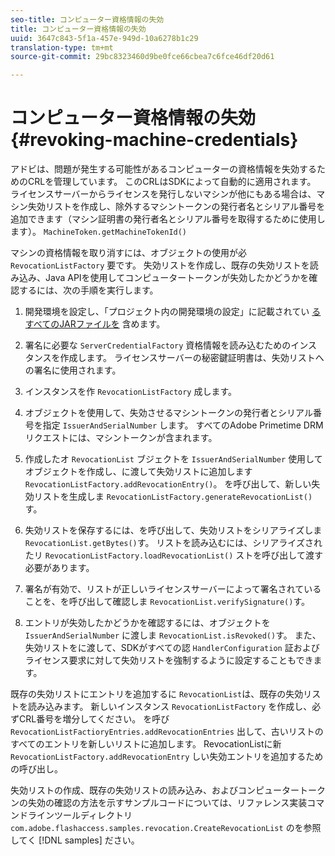 ```yaml
---
seo-title: コンピューター資格情報の失効
title: コンピューター資格情報の失効
uuid: 3647c843-5f1a-457e-949d-10a6278b1c29
translation-type: tm+mt
source-git-commit: 29bc8323460d9be0fce66cbea7c6fce46df20d61

---
```



# コンピューター資格情報の失効 {#revoking-machine-credentials}

アドビは、問題が発生する可能性があるコンピューターの資格情報を失効するためのCRLを管理しています。 このCRLはSDKによって自動的に適用されます。 ライセンスサーバーからライセンスを発行しないマシンが他にもある場合は、マシン失効リストを作成し、除外するマシントークンの発行者名とシリアル番号を追加できます（マシン証明書の発行者名とシリアル番号を取得するために使用します）。 `MachineToken.getMachineTokenId()`

マシンの資格情報を取り消すには、オブジェクトの使用が必 `RevocationListFactory` 要です。 失効リストを作成し、既存の失効リストを読み込み、Java APIを使用してコンピュータートークンが失効したかどうかを確認するには、次の手順を実行します。

1. 開発環境を設定し、「プロジェクト内の開発環境の設定」に記載されてい [るすべてのJARファイルを](../../protecting-content/setting-up-the-sdk/setup-dev-env.md) 含めます。
1. 署名に必要な `ServerCredentialFactory` 資格情報を読み込むためのインスタンスを作成します。 ライセンスサーバーの秘密鍵証明書は、失効リストへの署名に使用されます。
1. インスタンスを作 `RevocationListFactory` 成します。
1. オブジェクトを使用して、失効させるマシントークンの発行者とシリアル番号を指定 `IssuerAndSerialNumber` します。 すべてのAdobe Primetime DRMリクエストには、マシントークンが含まれます。
1. 作成したオ `RevocationList` ブジェクトを `IssuerAndSerialNumber` 使用してオブジェクトを作成し、に渡して失効リストに追加します `RevocationListFactory.addRevocationEntry()`。 を呼び出して、新しい失効リストを生成しま `RevocationListFactory.generateRevocationList()`す。

1. 失効リストを保存するには、を呼び出して、失効リストをシリアライズしま `RevocationList.getBytes()`す。 リストを読み込むには、シリアライズされたリ `RevocationListFactory.loadRevocationList()` ストを呼び出して渡す必要があります。

1. 署名が有効で、リストが正しいライセンスサーバーによって署名されていることを、を呼び出して確認しま `RevocationList.verifySignature()`す。
1. エントリが失効したかどうかを確認するには、オブジェクトを `IssuerAndSerialNumber` に渡しま `RevocationList.isRevoked()`す。 また、失効リストをに渡して、SDKがすべての認 `HandlerConfiguration` 証およびライセンス要求に対して失効リストを強制するように設定することもできます。

既存の失効リストにエントリを追加するに `RevocationList`は、既存の失効リストを読み込みます。 新しいインスタンス `RevocationListFactory` を作成し、必ずCRL番号を増分してください。 を呼び `RevocationListFactioryEntries.addRevocationEntries` 出して、古いリストのすべてのエントリを新しいリストに追加します。 RevocationListに新 `RevocationListFactory.addRevocationEntry` しい失効エントリを追加するための呼び出し。

失効リストの作成、既存の失効リストの読み込み、およびコンピュータートークンの失効の確認の方法を示すサンプルコードについては、リファレンス実装コマンドラインツールディレクトリ `com.adobe.flashaccess.samples.revocation.CreateRevocationList` のを参照してく [!DNL samples] ださい。
